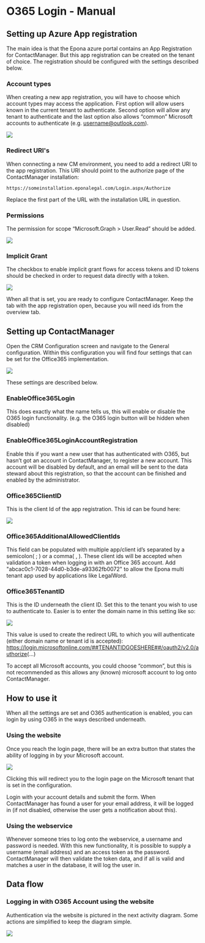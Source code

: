 # O365 Login - Manual

## Setting up Azure App registration

The main idea is that the Epona azure portal contains an App Registration for ContactManager. But
this app registration can be created on the tenant of choice. The registration should be configured with
the settings described below.

### Account types

When creating a new app registration, you will have to choose which account types may access the
application. First option will allow users known in the current tenant to authenticate. Second option
will allow any tenant to authenticate and the last option also allows “common” Microsoft accounts to
authenticate (e.g. username@outlook.com).

![](./assets/image1.png)

### Redirect URI's

When connecting a new CM environment, you need to add a redirect URI to the app registration. This
URI should point to the authorize page of the ContactManager installation:

```text
https://someinstallation.eponalegal.com/Login.aspx/Authorize
```

Replace the first part of the URL with the installation URL in question.

### Permissions

The permission for scope “Microsoft.Graph > User.Read” should be added.

![](./assets/image2.png)

### Implicit Grant

The checkbox to enable implicit grant flows for access tokens and ID tokens should be checked in order to request
data directly with a token.

![](./assets/image3.png)

When all that is set, you are ready to configure ContactManager. Keep the tab with the app
registration open, because you will need ids from the overview tab.

## Setting up ContactManager

Open the CRM Configuration screen and navigate to the General configuration. Within this
configuration you will find four settings that can be set for the Office365 implementation.

![](./assets/image4.png)

These settings are described below.

### EnableOffice365Login

This does exactly what the name tells us, this will enable or disable the O365 login functionality. (e.g.
the O365 login button will be hidden when disabled)

### EnableOffice365LoginAccountRegistration

Enable this if you want a new user that has authenticated with O365, but hasn’t got an account in
ContactManager, to register a new account. This account will be disabled by default, and an email will
be sent to the data steward about this registration, so that the account can be finished and enabled
by the administrator.

### Office365ClientID

This is the client Id of the app registration. This id can be found here:

![](./assets/image5.png)

### Office365AdditionalAllowedClientIds

This field can be populated with multiple app/client id’s separated by a semicolon( ; ) or a comma( , ). These client ids will be accepted when validation a token when logging in with an Office 365 account. Add "abcac0c1-7028-44d0-b3de-a93362fb0072" to allow the Epona multi tenant app used by applications like LegalWord.

### Office365TenantID

This is the ID underneath the client ID. Set this to the tenant you wish to use to authenticate to.
Easier is to enter the domain name in this setting like so:

![](./assets/image6.png)

This value is used to create the redirect URL to which you will authenticate (either domain name or
tenant id is accepted):
<https://login.microsoftonline.com/##TENANTIDGOESHERE##/oauth2/v2.0/authorize>(...)

To accept all Microsoft accounts, you could choose “common”, but this is not recommended as this
allows any (known) microsoft account to log onto ContactManager.

## How to use it

When all the settings are set and O365 authentication is enabled, you can login by using O365 in the
ways described underneath.

### Using the website

Once you reach the login page, there will be an extra button that states the ability of logging in by
your Microsoft account.

![](./assets/image7.png)

Clicking this will redirect you to the login page on the Microsoft tenant that is set in the
configuration.

Login with your account details and submit the form. When ContactManager has found a user for
your email address, it will be logged in (if not disabled, otherwise the user gets a notification about
this).

### Using the webservice

Whenever someone tries to log onto the webservice, a username and password is needed. With this
new functionality, it is possible to supply a username (email address) and an access token as the
password. ContactManager will then validate the token data, and if all is valid and matches a user in
the database, it will log the user in.

## Data flow

### Logging in with O365 Account using the website

Authentication via the website is pictured in the next activity diagram. Some actions are simplified to
keep the diagram simple.

![](./assets/image8.png)
